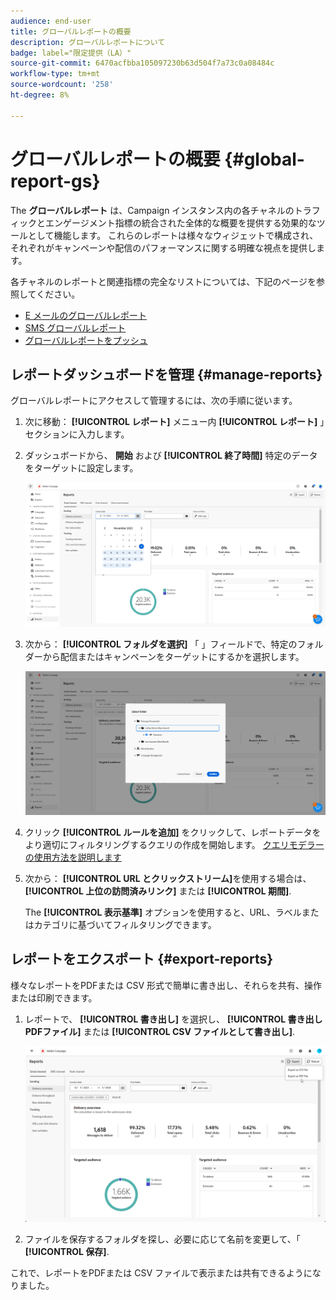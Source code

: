 ```yaml
---
audience: end-user
title: グローバルレポートの概要
description: グローバルレポートについて
badge: label="限定提供（LA）"
source-git-commit: 6470acfbba105097230b63d504f7a73c0a08484c
workflow-type: tm+mt
source-wordcount: '258'
ht-degree: 8%

---
```



# グローバルレポートの概要 {#global-report-gs}

The **グローバルレポート** は、Campaign インスタンス内の各チャネルのトラフィックとエンゲージメント指標の統合された全体的な概要を提供する効果的なツールとして機能します。 これらのレポートは様々なウィジェットで構成され、それぞれがキャンペーンや配信のパフォーマンスに関する明確な視点を提供します。

各チャネルのレポートと関連指標の完全なリストについては、下記のページを参照してください。

* [E メールのグローバルレポート](global-report-email.md)
* [SMS グローバルレポート](global-report-sms.md)
* [グローバルレポートをプッシュ](global-report-push.md)

## レポートダッシュボードを管理 {#manage-reports}

グローバルレポートにアクセスして管理するには、次の手順に従います。

1. 次に移動： **[!UICONTROL レポート]** メニュー内 **[!UICONTROL レポート]** 」セクションに入力します。

1. ダッシュボードから、 **開始** および **[!UICONTROL 終了時間]** 特定のデータをターゲットに設定します。

   ![](assets/global_report_manage_1.png)

1. 次から： **[!UICONTROL フォルダを選択]** 「 」フィールドで、特定のフォルダーから配信またはキャンペーンをターゲットにするかを選択します。

   ![](assets/global_report_manage_2.png)

1. クリック **[!UICONTROL ルールを追加]** をクリックして、レポートデータをより適切にフィルタリングするクエリの作成を開始します。 [クエリモデラーの使用方法を説明します](../query/query-modeler-overview.md)

1. 次から： **[!UICONTROL URL とクリックストリーム]**&#x200B;を使用する場合は、 **[!UICONTROL 上位の訪問済みリンク]** または **[!UICONTROL 期間]**.

   The **[!UICONTROL 表示基準]** オプションを使用すると、URL、ラベルまたはカテゴリに基づいてフィルタリングできます。

## レポートをエクスポート {#export-reports}

様々なレポートをPDFまたは CSV 形式で簡単に書き出し、それらを共有、操作または印刷できます。

1. レポートで、 **[!UICONTROL 書き出し]** を選択し、 **[!UICONTROL 書き出しPDFファイル]** または **[!UICONTROL CSV ファイルとして書き出し]**.

   ![](assets/global_report_export.png)

1. ファイルを保存するフォルダを探し、必要に応じて名前を変更して、「 **[!UICONTROL 保存]**.

これで、レポートをPDFまたは CSV ファイルで表示または共有できるようになりました。

